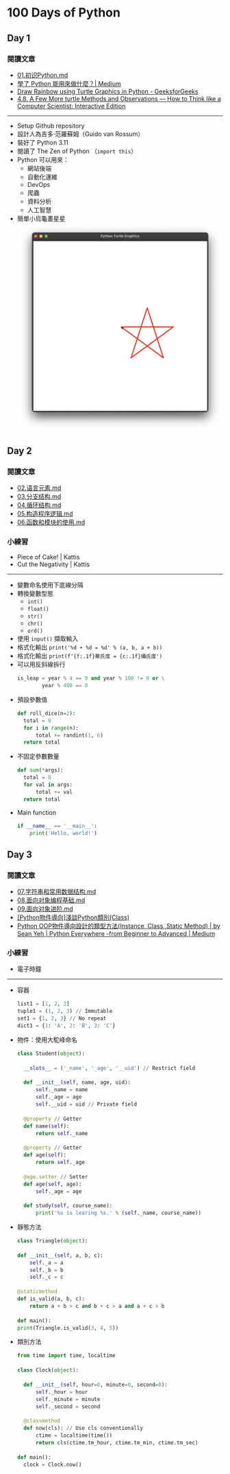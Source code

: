 # 100 Days of Python

## Day 1

### 閱讀文章
- [01.初识Python.md](https://github.com/jackfrued/Python-100-Days/blob/master/Day01-15/01.初识Python.md)
- [學了 Python 能用來做什麼？| Medium](https://allaboutdataanalysis.medium.com/學了-python-能用來做什麼-3a5062113267)
- [Draw Rainbow using Turtle Graphics in Python - GeeksforGeeks](https://www.geeksforgeeks.org/draw-rainbow-using-turtle-graphics-in-python/)
- [4.8. A Few More turtle Methods and Observations — How to Think like a Computer Scientist: Interactive Edition](https://runestone.academy/ns/books/published/thinkcspy/PythonTurtle/AFewMoreturtleMethodsandObservations.html)

---

- Setup Github repository
- 設計人為吉多·范羅蘇姆（Guido van Rossum）
- 裝好了 Python 3.11
- 閱讀了 The Zen of Python （`import this`）
- Python 可以用來：
	- 網站後端
	- 自動化運維
	- DevOps
	- 爬蟲
	- 資料分析
	- 人工智慧
- 簡單小烏龜畫星星
![turtle.png](day1/turtle.png)

## Day 2

### 閱讀文章
- [02.语言元素.md](https://github.com/jackfrued/Python-100-Days/blob/master/Day01-15/02.语言元素.md)
- [03.分支结构.md](https://github.com/jackfrued/Python-100-Days/blob/master/Day01-15/03.分支结构.md)
- [04.循环结构.md](https://github.com/jackfrued/Python-100-Days/blob/master/Day01-15/04.循环结构.md)
- [05.构造程序逻辑.md](https://github.com/jackfrued/Python-100-Days/blob/master/Day01-15/05.构造程序逻辑.md)
- [06.函数和模块的使用.md](https://github.com/jackfrued/Python-100-Days/blob/master/Day01-15/06.函数和模块的使用.md)

### 小練習
- Piece of Cake! | Kattis
- Cut the Negativity | Kattis

---

- 變數命名使用下底線分隔
- 轉換變數型態
	- `int()`
	- `float()`
	- `str()`
	- `chr()`
	- `ord()`
- 使用 `input()` 擷取輸入
- 格式化輸出 `print('%d + %d = %d' % (a, b, a + b))`
- 格式化輸出 `print(f'{f:.1f}華氏度 = {c:.1f}攝氏度')`
- 可以用反斜線拆行
  ```Python
  is_leap = year % 4 == 0 and year % 100 != 0 or \
          year % 400 == 0
	```
- 預設參數值
  ```Python
  def roll_dice(n=2):
    total = 0
    for i in range(n):
        total += randint(1, 6)
    return total
	```
- 不固定參數數量
  ```Python
  def sum(*args):
    total = 0
    for val in args:
        total += val
    return total
	```
- Main function
  ```Python
  if __name__ == '__main__':
	  print('Hello, world!')
	```

## Day 3

### 閱讀文章
- [07.字符串和常用数据结构.md](https://github.com/jackfrued/Python-100-Days/blob/master/Day01-15/07.字符串和常用数据结构.md)
- [08.面向对象编程基础.md](https://github.com/jackfrued/Python-100-Days/blob/master/Day01-15/08.面向对象编程基础.md)
- [09.面向对象进阶.md](https://github.com/jackfrued/Python-100-Days/blob/master/Day01-15/09.面向对象进阶.md)
- [[Python物件導向]淺談Python類別(Class)](https://www.learncodewithmike.com/2020/01/python-class.html)
- [Python OOP物件導向設計的類型方法(Instance, Class, Static Method) | by Sean Yeh | Python Everywhere -from Beginner to Advanced | Medium](https://medium.com/seaniap/python-oop物件導向設計的類型方法-instance-class-static-method-1ff71f50942d)

### 小練習
- 電子時鐘

---

- 容器
  ```Python
  list1 = [1, 2, 3]
  tuple1 = (1, 2, 3) // Immutable
  set1 = {1, 2, 3} // No repeat
  dict1 = {1: 'A', 2: 'B', 3: 'C'}
	```
- 物件：使用大駝峰命名
  ```Python
  class Student(object):

	__slots__ = ('_name', '_age', '__uid') // Restrict field

    def __init__(self, name, age, uid):
        self._name = name
        self._age = age
        self.__uid = uid // Private field

	@property // Getter
    def name(self):
        return self._name
        
    @property // Getter
    def age(self):
        return self._age
    
    @age.setter // Setter
    def age(self, age):
        self._age = age

    def study(self, course_name):
        print('%s is learing %s.' % (self._name, course_name))
	```
- 靜態方法
	```Python
  class Triangle(object):

    def __init__(self, a, b, c):
        self._a = a
        self._b = b
        self._c = c

    @staticmethod
    def is_valid(a, b, c):
        return a + b > c and b + c > a and a + c > b

  def main():
	print(Triangle.is_valid(3, 4, 5))
	```
- 類別方法
  ```Python
  from time import time, localtime
  
  class Clock(object):

    def __init__(self, hour=0, minute=0, second=0):
        self._hour = hour
        self._minute = minute
        self._second = second

    @classmethod
    def now(cls): // Use cls conventionally
        ctime = localtime(time())
        return cls(ctime.tm_hour, ctime.tm_min, ctime.tm_sec)

  def main():
	clock = Clock.now()
	```